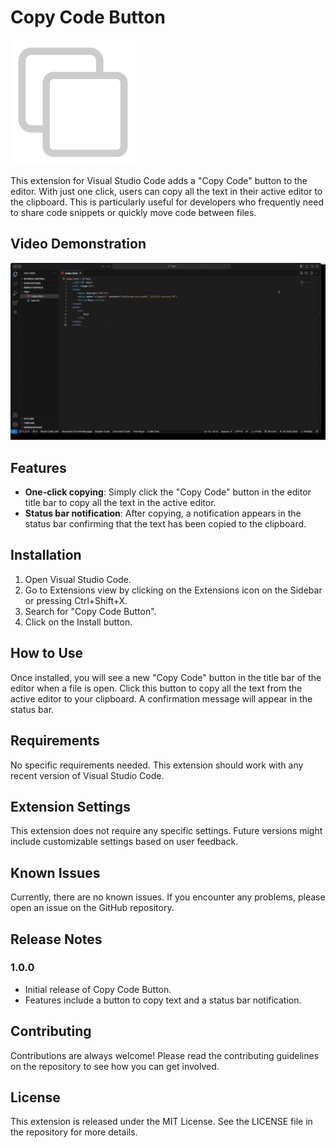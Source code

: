 # Copy Code Button

<img src="https://raw.githubusercontent.com/JustSouichi/copy-button/main/multimedia/images/copt-light.png" alt="Copy Code Button" width="200">

This extension for Visual Studio Code adds a "Copy Code" button to the editor. With just one click, users can copy all the text in their active editor to the clipboard. This is particularly useful for developers who frequently need to share code snippets or quickly move code between files.

## Video Demonstration

![Video Demo](https://raw.githubusercontent.com/JustSouichi/copy-button/main/multimedia/videos/presentation.gif)

## Features

- **One-click copying**: Simply click the "Copy Code" button in the editor title bar to copy all the text in the active editor.
- **Status bar notification**: After copying, a notification appears in the status bar confirming that the text has been copied to the clipboard.

## Installation

1. Open Visual Studio Code.
2. Go to Extensions view by clicking on the Extensions icon on the Sidebar or pressing Ctrl+Shift+X.
3. Search for "Copy Code Button".
4. Click on the Install button.

## How to Use

Once installed, you will see a new "Copy Code" button in the title bar of the editor when a file is open. Click this button to copy all the text from the active editor to your clipboard. A confirmation message will appear in the status bar.

## Requirements

No specific requirements needed. This extension should work with any recent version of Visual Studio Code.

## Extension Settings

This extension does not require any specific settings. Future versions might include customizable settings based on user feedback.

## Known Issues

Currently, there are no known issues. If you encounter any problems, please open an issue on the GitHub repository.

## Release Notes

### 1.0.0

- Initial release of Copy Code Button.
- Features include a button to copy text and a status bar notification.

## Contributing

Contributions are always welcome! Please read the contributing guidelines on the repository to see how you can get involved.

## License

This extension is released under the MIT License. See the LICENSE file in the repository for more details.
